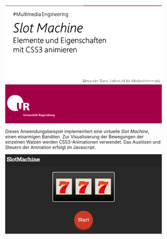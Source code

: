 ![Titelseite für Übung: Slot Machine](docs/images/cover.png)

Dieses Anwendungsbeispiel implementiert eine virtuelle *Slot Machine*, einen einarmigen Banditen. Zur Visualisierung der Bewegungen der einzelnen Walzen werden CSS3-Animationen verwendet. Das Auslösen und Steuern der Animation erfolgt im Javascript.

![Screenshot der Anwendung](docs/images/final.png)